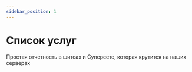 ```yaml
---
sidebar_position: 1
---
```


# Список услуг
Простая отчетность в шитсах и Суперсете, которая крутится на наших серверах